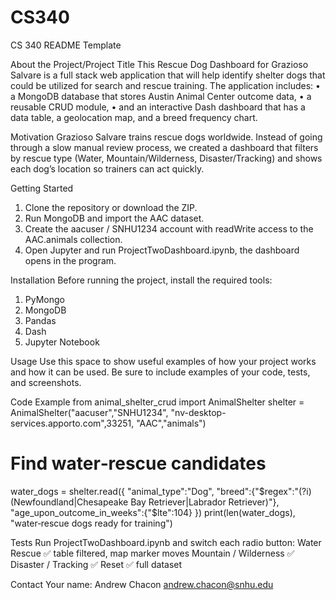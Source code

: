 # CS340
CS 340 README Template


About the Project/Project Title
This Rescue Dog Dashboard for Grazioso Salvare is a full stack web application that will help identify shelter dogs that could be utilized for search and rescue training.
The application includes:
•	a MongoDB database that stores Austin Animal Center outcome data,
•	a reusable CRUD module,
•	and an interactive Dash dashboard  that has a data table, a geolocation map, and a breed frequency chart.

Motivation
Grazioso Salvare trains rescue dogs worldwide. Instead of going through a slow manual review process, we created a dashboard that filters by rescue type (Water, Mountain/Wilderness, Disaster/Tracking) and shows each dog’s location so trainers can act quickly.

Getting Started
1.	Clone the repository or download the ZIP.
2.	Run MongoDB and import the AAC dataset.
3.	Create the aacuser / SNHU1234 account with readWrite access to the AAC.animals collection.
4.	Open Jupyter and run ProjectTwoDashboard.ipynb, the dashboard opens in the program.

Installation
Before running the project, install the required tools:
1.	PyMongo
2.	MongoDB
3.	Pandas
4.	Dash
5.	Jupyter Notebook

Usage
Use this space to show useful examples of how your project works and how it can be used. Be sure to include examples of your code, tests, and screenshots.

Code Example
from animal_shelter_crud import AnimalShelter
shelter = AnimalShelter("aacuser","SNHU1234",
                        "nv-desktop-services.apporto.com",33251,
                        "AAC","animals")

# Find water‑rescue candidates
water_dogs = shelter.read({
    "animal_type":"Dog",
    "breed":{"$regex":"(?i)(Newfoundland|Chesapeake Bay Retriever|Labrador Retriever)"},
    "age_upon_outcome_in_weeks":{"$lte":104}
})
print(len(water_dogs), "water‑rescue dogs ready for training")

Tests
Run ProjectTwoDashboard.ipynb and switch each radio button:
Water Rescue           ✅ table filtered, map marker moves
Mountain / Wilderness  ✅
Disaster / Tracking    ✅
Reset                  ✅ full dataset


Contact
Your name: Andrew Chacon andrew.chacon@snhu.edu
